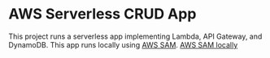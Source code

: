 # AWS Serverless CRUD App 

This project runs a serverless app implementing Lambda, API Gateway, and DynamoDB.  This app runs locally using [AWS SAM](https://aws.amazon.com/serverless/sam/).
[AWS SAM locally](https://github.com/aaronwht/aws-sam-dynamodb-local)
